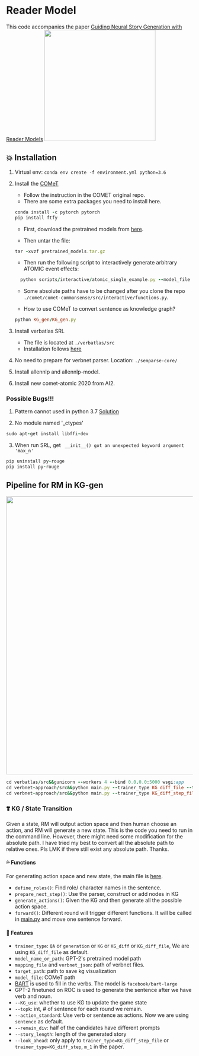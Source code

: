 # Reader Model

This code accompanies the paper [Guiding Neural Story Generation with Reader Models](https://arxiv.org/abs/2112.08596)
<img src="README_images/RM_figure1.png" width="300">

## :boom: Installation
1. Virtual env: `conda env create -f environment.yml python=3.6`
2. Install the [COMeT](https://github.com/atcbosselut/comet-commonsense)
    - Follow the instruction in the COMET original repo.
    - There are some extra packages you need to install here.
    ```ruby
    conda install -c pytorch pytorch
    pip install ftfy
    ```
    - First, download the pretrained models from [here](https://drive.google.com/open?id=1FccEsYPUHnjzmX-Y5vjCBeyRt1pLo8FB).

    - Then untar the file:
            
    ```ruby
    tar -xvzf pretrained_models.tar.gz
    ```

    - Then run the following script to interactively generate arbitrary ATOMIC event effects:
        
    ```ruby
      python scripts/interactive/atomic_single_example.py --model_file pretrained_models/atomic_pretrained_model.pickle
    ```
 
    - Some absolute paths have to be changed after you clone the repo `./comet/comet-commonsense/src/interactive/functions.py`.    

    - How to use COMeT to convert sentence as knowledge graph?   

    ```ruby
    python KG_gen/KG_gen.py
    ``` 
        
3. Install verbatlas SRL
    - The file is located at `./verbatlas/src`
    - Installation follows [here](https://github.com/xiangyu-peng/Reader_Model/tree/master/verbatlas)
4. No need to prepare for verbnet parser. Location: `./semparse-core/`
5. Install allennlp and allennlp-model.
6. Install new comet-atomic 2020 from AI2.

### Possible Bugs!!!
1. Pattern cannot used in python 3.7
[Solution](https://github.com/clips/pattern/issues/282)

2. No module named '_ctypes'

```ruby
sudo apt-get install libffi-dev
```

3. When run SRL, get ` __init__() got an unexpected keyword argument 'max_n'`

```ruby
pip uninstall py-rouge
pip install py-rouge
```

## Pipeline for RM in KG-gen

<img src="README_images/RM-pipeline.png" width="750">

```ruby
cd verbatlas/src&&gunicorn --workers 4 --bind 0.0.0.0:5000 wsgi:app
cd verbnet-approach/src&&python main.py --trainer_type KG_diff_file --topk 2 --story_length 3 --KG_use --remain_div
cd verbnet-approach/src&&python main.py --trainer_type KG_diff_step_file --topk 5 --story_length 10 --KG_use --remain_div --look_ahead 1 --seed 3
```

### :heavy_heart_exclamation: KG / State Transition
Given a state, RM will output action space and then human choose an action, and RM will generate a new state.
This is the code you need to run in the command line. However, there might need some modification for the absolute path.
I have tried my best to convert all the absolute path to relative ones. Pls LMK if there still exist any absolute path. Thanks.

#### :sweat_drops: Functions

For generating action space and new state, the main file is [here](verbnet-approach/src/reader_model_kg_step.py).     
- `define_roles()`: Find role/ character names in the sentence.
- `prepare_next_step()`: Use the parser, construct or add nodes in KG
- `generate_actions()`: Given the KG and then generate all the possible action space.
- `forward()`: Different round will trigger different functions. It will be called in [main.py](verbnet-approach/src/main.py) and move one sentence forward.

#### :star_struck: Features
* `trainer_type`: `QA` or `generation` or `KG` or `KG_diff` or `KG_diff_file`, We are using `KG_diff_file` as default.
* `model_name_or_path`: GPT-2's pretrained model path
* `mapping_file` and `verbnet_json`: path of verbnet files.
* `target_path`: path to save kg visualization
* `model_file`: COMeT path
* [BART](https://huggingface.co/transformers/v2.11.0/model_doc/bart.html) is used to fill in the verbs. The model is `facebook/bart-large`
* GPT-2 finetuned on ROC is used to generate the sentence after we have verb and noun.
* `--KG_use`: whether to use KG to update the game state
* `--topk`: int, # of sentence for each round we remain.
* `--action_standard`: Use verb or sentence as actions. Now we are using `sentence` as default.
* `--remain_div`: half of the candidates have different prompts
* `--story_length`: length of the generated story
* `--look_ahead`: only apply to `trainer_type=KG_diff_step_file` or `trainer_type=KG_diff_step`, `m_1` in the paper.

